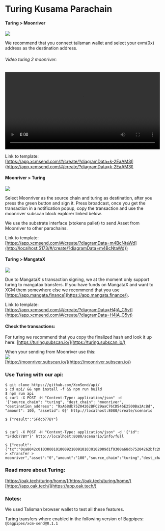 # Turing Kusama Parachain


#### Turing > Moonriver 

![](/img/turing2moonriver.png)   

We recommend that you connect talisman wallet and select your evm(0x) address as the destination address.  

###### Video turing 2 moonriver: 
<html>
<video controls width="100%">
  <source src="https://drive.google.com/uc?export=download&id=1-dr8exA8TqwbuhJlqnkFnS-RkBGOm8YN" type="video/mp4">
  Your browser does not support the video tag.
</video>
</html>

Link to template:  
[https://app.xcmsend.com/#/create/?diagramData=k-2EaAM3l](https://app.xcmsend.com/#/create/?diagramData=k-2EaAM3l)   


#### Moonriver > Turing  

![](/img/moonriver2turing_xcm.png)

Select Moonriver as the source chain and turing as destination, after you press the green button and sign it. Press broadcast, once you get the transaction in a notification popup, copy the transaction and use the moonriver subscan block explorer linked below. 

We use the substrate interface (xtokens pallet) to send Asset from Moonriver to other parachains.


Link to template:  
[https://app.xcmsend.com/#/create/?diagramData=m4BcNtaWd](http://localhost:5173/#/create/?diagramData=m4BcNtaWd})   



#### Turing > MangataX  

![](/img/turing2mangatax.png)


Due to MangataX's transaction signing, we at the moment only support turing to mangatax transfers. If you have funds on MangataX and want to XCM them somewhere else we recommend that you use [https://app.mangata.finance](https://app.mangata.finance/).  



Link to template:  
[https://app.xcmsend.com/#/create/?diagramData=H4jA_C5vt](https://app.xcmsend.com/#/create/?diagramData=H4jA_C5vt)

#### Check the transactions:  
For turing we recommend that you copy the finalized hash and look it up here:
[https://turing.subscan.io/](https://turing.subscan.io/)

When your sending from Moonriver use this:   
![](/img/moonriverturingtx.png)     
[https://moonriver.subscan.io/](https://moonriver.subscan.io/)


### Use Turing with our api:  

```shell  
$ git clone https://github.com/XcmSend/api/   
$ cd api/ && npm install -f && npm run build 
$ npm run api
$ curl -X POST -H "Content-Type: application/json" -d '{"source_chain": "turing", "dest_chain": "moonriver", "destination_address": "0xA68db75204262BFC29aaC76CD546E2500Ba2AcBd", "amount": 100, "assetid": 0}' http://localhost:8080/create/scenario 

$ {"result":"SFdcb77BY"}


$ curl -X POST -H "Content-Type: application/json" -d '{"id": "SFdcb77BY"}' http://localhost:8080/scenario/info/full

$ {"result":{"tx":"0xa8042c0103000101000921009101030102009d1f0300a68db75204262bfc29aac76cd546e2500ba2acbd00","summary":"turing > xTransfer > moonriver","asset":"0","amount":"100","source_chain":"turing","dest_chain":"moonriver","txtype":"xTransfer"}}
```



### Read more about Turing:  
[https://oak.tech/turing/home/](https://oak.tech/turing/home/)   
[https://app.oak.tech/](https://app.oak.tech/)   


### Notes:  
We used Talisman browser wallet to test all these features.    


Turing transfers where enabled in the following version of Bagpipes:
`@bagpipes/xcm-send@0.1.1`

